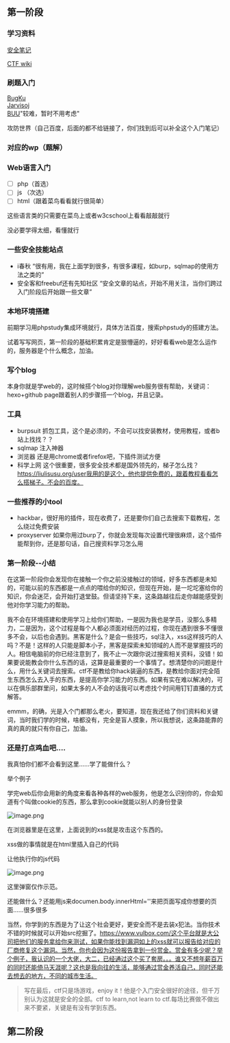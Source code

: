 ## 第一阶段




### 学习资料

[安全笔记](https://github.com/LyleMi/Learn-Web-Hacking/ )<br>

[CTF wiki](https://ctf-wiki.github.io/ctf-wiki/)





### 刷题入门

[BugKu](https://ctf.bugku.com/)	<br>
[Jarvisoj](https://www.jarvisoj.com/)<br>
[BUU](https://buuoj.cn/)"较难，暂时不用考虑"<br>

攻防世界（自己百度，后面的都不给链接了，你们找到后可以补全这个入门笔记）



### 对应的wp（题解）

[Bugku]: https://www.jianshu.com/p/febeb8b8b87b
[jarvisoj]: https://www.jianshu.com/p/5ec14e86df69

[^e.g]: 这些都是很好找到的，百度搜索对应题库加wp即可，如bugku就搜BugKu wp



### Web语言入门



- [ ] php（首选）
- [ ] js （次选）
- [ ] html（跟着菜鸟看看就行很简单）

这些语言类的只需要在菜鸟上或者w3cschool上看看敲敲就行

没必要学得太细，看懂就行

### 一些安全技能站点

- i春秋	“很有用，我在上面学到很多，有很多课程，如burp，sqlmap的使用方法之类的”
- 安全客和freebuf还有先知社区         “安全文章的站点，开始不用关注，当你们跨过入门阶段后开始跟一些文章”





### 本地环境搭建

前期学习用phpstudy集成环境就行，具体方法百度，搜索phpstudy的搭建方法。 

试着写写网页，第一阶段的基础积累肯定是狠懵逼的，好好看看web是怎么运作的，服务器是个什么概念，加油。



### 写个blog

​	本身你就是学web的，这时候搭个blog对你理解web服务很有帮助，关键词：hexo+github page跟着别人的步骤搭一个blog，并且记录。



### 工具

- burpsuit	抓包工具，这个是必须的，不会可以找安装教材，使用教程，或者b站上找找？？
- sqlmap       注入神器
- 浏览器         还是用chrome或者firefox吧，下插件测试方便
- 科学上网     这个很重要，很多安全技术都是国外领先的，梯子怎么找？https://liulisusu.org/user我用的是这个，他也提供免费的，跟着教程看看怎么搭梯子。不会的百度。          



### 一些推荐的小tool

- hackbar，很好用的插件，现在收费了，还是要你们自己去搜索下载教程，怎么绕过免费安装
- proxyserver    如果你用过burp了，你就会发现每次设置代理很麻烦，这个插件能帮到你，还是那句话，自己搜资料学习怎么用



### 第一阶段--小结

​	在这第一阶段你会发现你在接触一个你之前没接触过的领域，好多东西都是未知的，可能以前的东西都是一点点的喂给你的知识，但现在开始，是一坨坨塞给你的知识，你会迷茫，会开始打退堂鼓。但请坚持下来，这条路越往后走你越能感受到他对你学习能力的帮助。

​	我不会在环境搭建和使用学习上给你们帮助，一是因为我也是学员，没那么多精力，二是因为，这个过程是每个人都必须面对经历的过程，你现在遇到很多不懂很多不会，以后也会遇到。黑客是什么？是会一些技巧，sql注入，xss这样技巧的人吗？不是！这样的人只能是脚本小子，黑客是探索未知领域的人而不是掌握技巧的人。相信电脑前的你已经注意到了，我不止一次跟你说过搜索相关资料，没错！如果要说能教会你什么东西的话，这算是最重要的一个事情了。想清楚你的问题是什么，用什么关键词去搜索。ctf不是教给你hack装逼的东西，是教给你面对完全陌生东西怎么去入手的东西，是提高你学习能力的东西。如果有实在难以解决的，可以在俱乐部群里问，如果太多的人不会的话我可以考虑找个时间用钉钉直播的方式解答。

​	emmm，的确，光是入个门都那么老火，要知道，现在我还给了你们资料和关键词，当时我们学的时候，啥都没有，完全是盲人摸象，所以我想说，这条路能靠的真的真的就只有你自己，加油。



### 还是打点鸡血吧....

我真怕你们都不会看到这里......学了能做什么？

举个例子

学完web后你会用新的角度来看各种各样的web服务，他是怎么识别你的，你会知道有个叫做cookie的东西，那么拿到cookie就能以别人的身份登录

![image.png](https://i.loli.net/2020/06/11/Fa1iE3fjkry8C4K.png)

在浏览器里是在这里，上面说到的xss就是攻击这个东西的。

xss做的事情就是在html里插入自己的代码

让他执行你的js代码

![image.png](https://i.loli.net/2020/06/11/cy7rG6uNzVCpDUA.png)

这里弹窗仅作示范。

还能做什么？还能用js来documen.body.innerHtml=''来把页面写成你想要的页面......很多很多



当然，你学到的东西是为了让这个社会更好，更安全而不是去装x犯法。当你技术不错的时候就可以开始src挖掘了。https://www.vulbox.com/这个平台就是大公司把他们的服务拿给你来测试，如果你能找到漏洞如上的xss就可以报告给对应的厂商修复这个漏洞。当然，你也会因为这份报告拿到一份赏金。赏金有多少呢？举个例子，我认识的一个大佬，大二，已经通过这个买了套房。。。谁又不想年薪百万的同时还能倚马天涯呢？这也是我向往的生活，能够通过赏金养活自己，同时还能去想去的地方，不同的城市生活。



> 写在最后，ctf只是场游戏，enjoy it！他是个入门安全很好的途径，但千万别认为这就是安全的全部。ctf to learn,not learn to ctf.每场比赛做不做出来不要紧，关键是有没有学到东西。

## 第二阶段





